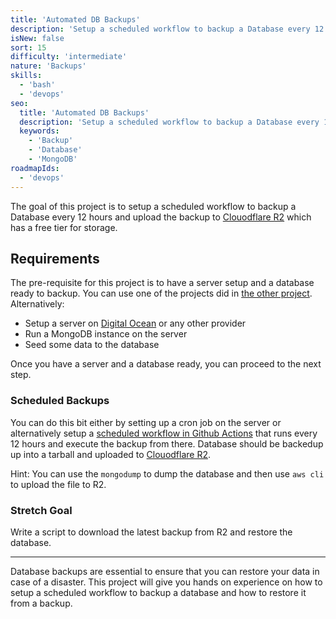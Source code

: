 ```yaml
---
title: 'Automated DB Backups'
description: 'Setup a scheduled workflow to backup a Database every 12 hours'
isNew: false
sort: 15
difficulty: 'intermediate'
nature: 'Backups'
skills:
  - 'bash'
  - 'devops'
seo:
  title: 'Automated DB Backups'
  description: 'Setup a scheduled workflow to backup a Database every 12 hours'
  keywords:
    - 'Backup'
    - 'Database'
    - 'MongoDB'
roadmapIds:
  - 'devops'
---
```


The goal of this project is to setup a scheduled workflow to backup a Database every 12 hours and upload the backup to [Clouodflare R2](https://developers.cloudflare.com/r2/) which has a free tier for storage.

## Requirements

The pre-requisite for this project is to have a server setup and a database ready to backup. You can use one of the projects did in [the other project](/projects/multi-container-service). Alternatively:

- Setup a server on [Digital Ocean](https://m.do.co/c/b29aa8845df8) or any other provider
- Run a MongoDB instance on the server
- Seed some data to the database

Once you have a server and a database ready, you can proceed to the next step.

### Scheduled Backups

You can do this bit either by setting up a cron job on the server or alternatively setup a [scheduled workflow in Github Actions](https://docs.github.com/en/actions/writing-workflows/choosing-when-your-workflow-runs/events-that-trigger-workflows#schedule) that runs every 12 hours and execute the backup from there. Database should be backedup up into a tarball and uploaded to [Clouodflare R2](https://developers.cloudflare.com/r2/).

Hint: You can use the `mongodump` to dump the database and then use `aws cli` to upload the file to R2.

### Stretch Goal

Write a script to download the latest backup from R2 and restore the database.

<hr />

Database backups are essential to ensure that you can restore your data in case of a disaster. This project will give you hands on experience on how to setup a scheduled workflow to backup a database and how to restore it from a backup.